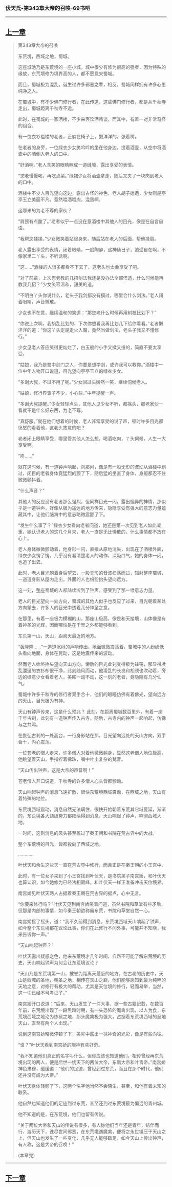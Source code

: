 ### 伏天氏-第343章大帝的召唤-69书吧

--------
[上一章](./fdea173d2ab5601a6158c36eb1bde8fb.md)
--------


>
>
>
>第343章大帝的召唤
>
>东荒境，西域之地，蜀城。
>
>这座城池乃是东荒境的一座小城，城中很少有修为很高的强者，因为特殊的缘故，东荒境修为境界高的人，都不愿意来蜀城。
>
>而且，蜀城极为混乱，诞生过许多邪恶之辈，相反，蜀城同样拥有许多心思纯净之人。
>
>在蜀城中，有不少佛门修行者，在此传道，这些佛门修行者，都是从千秋寺走出，蜀城距离千秋寺不远。
>
>此时，在蜀城的一家酒楼，不少来客饮酒畅谈，而其中，有着一对非常奇怪的组合。
>
>有一位衣衫褴褛的老者，正躺在椅子上，懒洋洋的，张着嘴。
>
>在老者的身旁，一位绿衣少女笑吟吟的坐在他身边，提着酒壶，从空中将酒壶中的酒倒入老人的口中。
>
>“好酒啊。”老人含笑的眼睛眯成一道缝隙，露出享受的表情。
>
>“您老慢慢喝，再吃点菜。”绿裙少女将酒壶拿走，随后又夹了一块肉到老人的口中。
>
>酒楼中不少人目光望向这边，露出古怪的神色，老人胡子邋遢，少女则是亭亭玉立美丽不凡，竟然喂酒喂肉，混蛋啊。
>
>这哪来的为老不尊的家伙？
>
>“肩膀有点酸了。”老者似乎一点没在意酒楼中其他人的目光，像是在自言自语。
>
>“我帮您揉揉。”少女微笑着站起身来，随后站在老人的后面，帮他揉肩。
>
>老人露出享受的表情，闭着眼睛，一脸陶醉，这神仙日子，逍遥自在啊，不像家里二丫头，不听话啊。
>
>“这……”酒楼的人很多都看不下去了，这老头也太会享受了吧。
>
>“对了前辈，上次您老教的几招剑法我还是没办法全部悟透，什么时候能再教我几招？”少女笑容温和，甜美的道。
>
>“不明白丫头你说什么，老头子我剑都没有摸过，哪里会什么剑法。”老人闭着眼睛，声音懒散。
>
>少女也不在意，继续温和的笑道：“那您老什么时候再用树枝比划下？”
>
>“你说上次啊，我胡乱比划的，下次你想看我再比划几下给你看看。”老者懒洋洋的道：“你这丫头定是走火入魔，竟然当做剑法，老头子我又不懂修行。”
>
>少女见老人答应笑得更灿烂了，白玉般的小手又揉又捶的，简直不要太享受。
>
>“姑娘，我乃是蜀中剑门之人，你要是想学剑，或许我可以教你。”酒楼中一位中年人物开口说道，目光望向亭亭玉立的绿衣少女。
>
>“多谢大叔，不过不用了呢。”少女回过头嫣然一笑，继续伺候老人。
>
>“姑娘，修行界骗子不少，小心些。”中年提醒一声。
>
>“多谢大叔提醒。”少女轻轻点头，其他人见少女不听，都摇头，那老家伙一看就不是什么好东西，为老不尊。
>
>“真舒服。”就在他们想着的时候，老人非常享受的说了声，顿时许多目光都愤怒的看着他，这老头故意的吧？
>
>老者闭上眼睛享受，哪里管其他人怎么想，喝酒吃肉，丫头伺候，人生一大享受啊。
>
>“咚……”
>
>就在这时候，有一道钟声响起，刹那间，像是有一股无形的波动从酒楼中划过，闭目的老者身体竟猛烈的颤了下，随后猛的坐直了身体，身躯都忍不住微微颤抖着。
>
>“什么声音？”
>
>其他人的反应没有老者那么强烈，但同样目光一闪，露出怪异的神情，那似乎是一道钟声，好像从极为遥远的地方传来，隐隐享受有强大的意志力量蕴藏其中，让他们脑海中的意志略微震颤了下。
>
>“发生什么事了？”绿衣少女看向老者问道，她还是第一次见到老人如此凝重，她认识老人的这几个月来，老人一直是无比懒散的，什么事情都不放在心上。
>
>老人身体微微颤动着，他身形一闪，直接从原地消失，出现在了酒楼外面，绿衣少女愣了愣，几乎没有看清楚老人的动作，深吸口气，她的身体一闪，也追了出去。
>
>此时，老人目光朝着身后望去，一股无形的音波扫荡而过，辐射整座蜀城，一道道身影从屋内走出，外面的人也纷纷抬头望向远方。
>
>这一刻，整座蜀城的人都陆续听到了钟声，感受到了那一缕意志力量。
>
>老人的目光望向一处方向，蜀城的其他人似乎也反应了过来，目光朝着某处方向望去，许多人的目光中透着几分神圣之意。
>
>在那里，有着一座极为模糊的山，那座山极高，像是和天接壤，山体像是有着神圣的光辉，因而哪怕是在千里之外都能够看到。
>
>东荒第一山，天山，距离天最近的地方。
>
>“轰隆隆……”一道道沉闷的声响传出，地面微微震荡着，蜀城中的人纷纷低头看向地面，身体在晃动，这是地震传来的波动。
>
>然而老人始终抬头望向天山方向，懒散的目光此刻变得极为锋锐，那显得凌乱邋遢的衣衫却很干净，此刻随风而动，他凌乱的长发和胡须也吹动着，旁边的绿意少女看着老人，美眸一动不动，这一刻的老者，竟隐隐有几分仙气。
>
>蜀城中许多千秋寺的修行者双手合十，他们的眼瞳仿佛有着佛光，望向远方的天山，目光极为有神。
>
>天山有钟声传来，这是什么预兆？
>此刻，在距离蜀城数百里外，有着一座千年古刹，此刻有一道钟声传入古寺，随后，古寺内的钟声一起响起，仿佛与之共鸣。
>
>在恢弘古刹的一处高台，一行身影站在那，目光望向远处的天山方向，双手合十，内心震荡。
>
>一位苍老的僧人走来，许多僧人对着他微微躬身，显然这老僧人地位极高，他眺望着天山，手指捏着佛珠，嘴中吐出复杂的梵音。
>
>“天山传出钟声，这是大帝的声音啊！”
>
>苍老僧人开口说道，千秋寺的许多僧人心头皆都颤动。
>
>天山响起钟声的消息飞速扩散，很快东荒境西域震动，在西域之地，天山有着特殊的地位。
>
>东荒境西域震动，消息自然无法瞒住，很快开始朝着东荒其它域蔓延，渐渐的，东荒境各大顶级势力都陆续得到消息，天山响起了钟声，响彻西域大地。
>
>一时间，这则消息的风头甚至盖过了秦王朝和书院在荒古界中的大战。
>
>整个东荒境的目光，皆都投向了西域之地。
>
>…………
>
>叶伏天和余生这些天一直在荒古界中修行，而且正是在秦王朝的小王宫中。
>
>此时，有一位女子来到了小王宫找到叶伏天，是书院弟子南宫娇，和叶伏天也算认识，如今她修为已经法相巅峰，和叶伏天一样正准备冲击天位境界。
>
>南宫娇见叶伏天两人占据着秦王朝在荒古界的据点，心中无言。
>
>“你要来修行吗？”叶伏天见到南宫娇笑着问道，虽然书院和草堂有些矛盾，但那是内部的事情，如今秦王朝欲称霸东荒，书院和草堂自然一心。
>
>南宫娇摇了摇头，道：“我不久前得到消息，东荒境西域天山响起了钟声，如今整个东荒境都在议论此事，你们在此修行不问外事，可能并不知晓，我来告诉你一声。”
>
>“天山响起钟声？”
>
>叶伏天露出疑惑之色，他来东荒境才几年时间，自然不可能了解东荒境的历史，天山响起钟声为何会让东荒境议论？
>
>“天山乃是东荒境第一山，被誉为距离天最近的地方，在古老的历史中，天山是西域的圣地，朝圣之地，相传在天山之巅，他们能够感知到最为纯粹的天地之意，对修行有极大的帮助，尤其是天位境的修行，轻而易举，当然，这一切已经不可考证了。”
>
>南宫娇开口说道：“后来，天山发生了一件大事，据一些古籍记载，在数百年前，东荒境出现了一段黑暗时期，有一头恐怖的魔禽出现，以人为食，东荒境西域之地沦为炼狱之地，那头魔禽极为强大，占据着东荒境西域的圣地天山，直至有两个人出现。”
>
>说到这南宫娇略微停顿了下，美眸中露出一抹神奇的光彩，像是有些向往。
>
>“谁？”叶伏天看到南宫娇的眼神有些好奇。
>
>“我不知道他们真正的名字叫什么，但你应该也知道他们，相传曾经再东荒境出现的两人，便是后世一统天下的两位大帝，东凰大帝和叶青帝。”南宫娇神色肃穆，缓缓道：“他们的足迹，曾经到过东荒，而且在那个时代，他们还并没有成为大帝。”
>
>叶伏天身体轻颤了下，这两个名字他当然不会陌生，甚至，和他有着未知的联系。
>
>他自然也知道他们的足迹到过东荒，甚至还到过东荒境最为偏远的青州城。
>
>他不知道的是，在东荒境，他们也留有传说。
>
>“关于两位大帝和天山的传说有很多，有人称他们当年还是青年，结伴而行、游历天下，诛尽世间邪恶，在东荒境遇魔禽，便将之永世镇压于天山之上，但天山也发生了一些变化，几乎无人能够踏足，如今天山上传出钟声，有人称，这是大帝的召唤！”
>
>(本章完)
>
>

--------
[下一章](./a16ad9966dd4e4047206c1ed858d3d18.md)
--------
